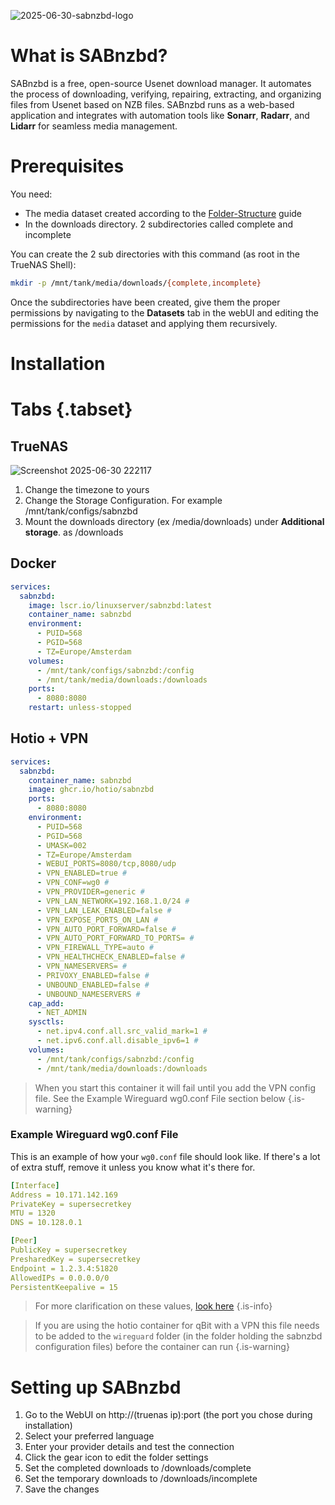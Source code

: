 ![2025-06-30-sabnzbd-logo](https://github.com/user-attachments/assets/ccfbcf99-65eb-4eed-85dc-447423728b22)

# What is SABnzbd?
SABnzbd is a free, open-source Usenet download manager. It automates the process of downloading, verifying, repairing, extracting, and organizing files from Usenet based on NZB files. SABnzbd runs as a web-based application and integrates with automation tools like **Sonarr**, **Radarr**, and **Lidarr** for seamless media management.

# Prerequisites
You need:

- The media dataset created according to the [Folder-Structure](/Folder-Structure) guide
- In the downloads directory. 2 subdirectories called complete and incomplete

You can create the 2 sub directories with this command (as root in the TrueNAS Shell):

```bash
mkdir -p /mnt/tank/media/downloads/{complete,incomplete}
```
Once the subdirectories have been created, give them the proper permissions by navigating to the **Datasets** tab in the webUI and editing the permissions for the ```media``` dataset and applying them recursively.

# Installation
# Tabs {.tabset}
## TrueNAS
![Screenshot 2025-06-30 222117](https://github.com/user-attachments/assets/be440efb-f8cc-4bac-af3c-de0f592bc932)
1. Change the timezone to yours
2. Change the Storage Configuration. For example /mnt/tank/configs/sabnzbd
3. Mount the downloads directory (ex /media/downloads) under **Additional storage**. as /downloads
## Docker
```yaml
services:
  sabnzbd:
    image: lscr.io/linuxserver/sabnzbd:latest
    container_name: sabnzbd
    environment:
      - PUID=568
      - PGID=568
      - TZ=Europe/Amsterdam
    volumes:
      - /mnt/tank/configs/sabnzbd:/config
      - /mnt/tank/media/downloads:/downloads
    ports:
      - 8080:8080
    restart: unless-stopped
```
## Hotio + VPN
```yaml
services:
  sabnzbd:
    container_name: sabnzbd
    image: ghcr.io/hotio/sabnzbd
    ports:
      - 8080:8080
    environment:
      - PUID=568
      - PGID=568
      - UMASK=002
      - TZ=Europe/Amsterdam
      - WEBUI_PORTS=8080/tcp,8080/udp
      - VPN_ENABLED=true #
      - VPN_CONF=wg0 #
      - VPN_PROVIDER=generic #
      - VPN_LAN_NETWORK=192.168.1.0/24 #
      - VPN_LAN_LEAK_ENABLED=false #
      - VPN_EXPOSE_PORTS_ON_LAN #
      - VPN_AUTO_PORT_FORWARD=false #
      - VPN_AUTO_PORT_FORWARD_TO_PORTS= #
      - VPN_FIREWALL_TYPE=auto #
      - VPN_HEALTHCHECK_ENABLED=false #
      - VPN_NAMESERVERS= #
      - PRIVOXY_ENABLED=false #
      - UNBOUND_ENABLED=false #
      - UNBOUND_NAMESERVERS #
    cap_add:
      - NET_ADMIN
    sysctls:
      - net.ipv4.conf.all.src_valid_mark=1 #
      - net.ipv6.conf.all.disable_ipv6=1 #
    volumes:
      - /mnt/tank/configs/sabnzbd:/config
      - /mnt/tank/media/downloads:/downloads
```
> When you start this container it will fail until you add the VPN config file. See the Example Wireguard wg0.conf File section below
{.is-warning}

### Example Wireguard wg0.conf File

This is an example of how your `wg0.conf` file should look like. If there's a lot of extra stuff, remove it unless you know what it's there for.

```yaml
[Interface]
Address = 10.171.142.169
PrivateKey = supersecretkey
MTU = 1320
DNS = 10.128.0.1

[Peer]
PublicKey = supersecretkey
PresharedKey = supersecretkey
Endpoint = 1.2.3.4:51820
AllowedIPs = 0.0.0.0/0
PersistentKeepalive = 15
```

> For more clarification on these values, [look here](https://hotio.dev/containers/sabnzbd/#__tabbed_2_1)
{.is-info}

> If you are using the hotio container for qBit with a VPN this file needs to be added to the `wireguard` folder (in the folder holding the sabnzbd configuration files) before the container can run
{.is-warning}

# Setting up SABnzbd
1. Go to the WebUI on http://(truenas ip):port (the port you chose during installation)
2. Select your preferred language
3. Enter your provider details and test the connection
4. Click the gear icon to edit the folder settings
5. Set the completed downloads to /downloads/complete
6. Set the temporary downloads to /downloads/incomplete
7. Save the changes
